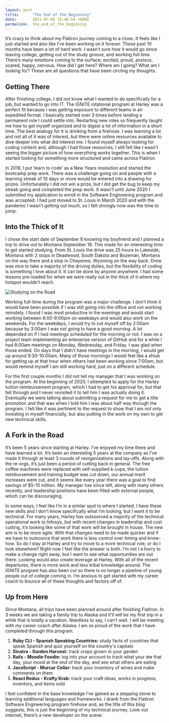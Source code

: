 ```yaml
---
layout: post
title:      "The End of the Beginning"
date:       2021-07-05 19:46:54 +0000
permalink:  the_end_of_the_beginning
---
```



It’s crazy to think about my Flatiron journey coming to a close. It feels like I just started and also like I’ve been working on it forever. These past 10 months have been a lot of hard work. I wasn’t sure how it would go since leaving college, getting out of the study groove, and working full time. There’s many emotions coming to the surface; excited, proud, anxious, scared, happy, nervous. How did I get here? Where am I going? What am I looking for? These are all questions that have been circling my thoughts. 

## Getting There

After finishing college, I did not know what I wanted to do specifically for a job, but wanted to go into IT. The IGNITE rotational program at Harley was a perfect fit because I was getting exposure to different teams in an expedited format. I basically started over 3 times before landing a permanent role I could settle into. Restarting new roles so frequently taught me how to get myself organized and to digest a lot of information in a short time. The best analogy for it is drinking from a firehose. I was learning a lot and not all of it was of interest, but there were online resources available to dive deeper into what did interest me. I found myself always looking for coding content and, although I had those resources, I still felt like I wasn’t seeing the bigger picture of how everything works together. This is when I started looking for something more structured and came across Flatiron. 

In 2018, I put ‘learn to code’ as a New Years resolution and started the bootcamp prep work. There was a challenge going on and people with a learning streak of 10 days or more would be entered into a drawing for prizes. Unfortunately I did not win a prize, but I did get the bug to keep my streak going and completed the prep work. It wasn’t until June 2020 I submitted my application to enroll in the Software Engineering program and was accepted. I had just moved to St. Louis in March 2020 and with the pandemic I wasn’t getting out much, so I felt strongly now was the time to jump.

## Into the Thick of It

I chose the start date of September 8 knowing my boyfriend and I planned a trip to drive out to Montana September 18. This made for an interesting time to get started studying. From St. Louis the drive was 25 hours to Lakeside, Montana with 2 stops in Deadwood, South Dakota and Bozeman, Montana on the way there and a stop in Cheyenne, Wyoming on the way back. Drew was nice to take a majority of the driving duties, but the flexibility of coding is something I love about it. It can be done by anyone anywhere. I had some lessons pre-loaded for when we were really out in the thick of it where my hotspot wouldn’t reach.

![Studying on the Road](https://i.imgur.com/snHXLNBl.jpg)

Working full-time during the program was a major challenge. I don’t think it would have been possible if I was still going into the office and not working remotely. I found I was most productive in the evenings and would start working between 8:00-9:00pm on weekdays and would also work on the weekends. For the weekdays, I would try to cut myself off by 2:00am because by 3:00am I was not going to have a good morning. A lot depended on if I had meetings scheduled for the morning or not. I was on a project team implementing an enterprise version of GitHub and for a while I had 8:00am meetings on Monday, Wednesday, and Friday. I was glad when those ended. On days that I didn’t have meetings in the morning, I would get up around 9:30-10:00am. Many of those mornings I would feel like a shlub for getting up at that hour when others had been working since 7:00am, but would remind myself I am still working hard, just on a different schedule. 

For the first couple months I did not tell my manager that I was working on the program. At the beginning of 2020, I attempted to apply for the Harley tuition reimbursement program, which I had to get his approval for, but that fell through and I never revisited it to tell him I was actually doing it. Eventually we were talking about submitting a request for me to get a title promotion and that was when I told him I was about half way through the program. I felt like it was pertinent to the request to show that I am not only investing in myself financially, but also putting in the work on my own to get new technical skills. 

## A Fork in the Road

It’s been 5 years since starting at Harley. I’ve enjoyed my time there and have learned a lot. It’s been an interesting 5 years at the company as I’ve made it through at least 3 rounds of reorganizations and lay-offs. Along with the re-orgs, it’s just been a period of cutting back in general. The free coffee machines were replaced with self-supplied k-cups, the tuition reimbursement and training budget was cut down, our annual merit increases were cut, and it seems like every year there was a goal to find savings of $5-10 million. My manager has since left, along with many others recently, and leadership positions have been filled with external people, which can be discouraging.

In some ways, I feel like I’m in a similar spot to where I started. I have these new skills and I don’t know specifically what I’m looking, but I want it to be technical. For many years, Harley has outsourced a majority of the technical operational work to Infosys, but with recent changes in leadership and cost cutting, it’s looking like some of that work will be brought in house. The new aim is to be more agile. With that changes need to be made quicker and if we have to outsource that work there is less control over timing and know-how. So do I stay at Harley and try to move to a more technical role, or do I look elsewhere? Right now I feel like the answer is both. I’m not I a hurry to make a change right away, but I want to see what opportunities are out there. Looking would also create leverage at Harley. With all of the recent departures, there is more work and less tribal knowledge around. The IGNITE program has also been cut so there is no longer a pipeline of young people out of college coming in. I’m anxious to get started with my career coach to bounce all of these thoughts and factors off of. 

## Up from Here

Since Montana, all trips have been planned around after finishing Flatiron. In 3 weeks we are taking a family trip to Alaska and it’ll will be my first trip in a while that is totally a vacation. Needless to say, I can’t wait. I will be meeting with my career coach after Alaska. I am so proud of the work that I have completed through this program. 

1. **Ruby CLI - Spanish Speaking Countries:** study facts of countries that speak Spanish and quiz yourself on the country's capitals
2. **Sinatra - Garden Harvest:** track crops grown in your garden
3. **Rails - Moodie Foodie:** log into your account to track what your ate that day, your mood at the end of the day, and see what others are eating
4. **JavaScript - Murcar Cellar:** track your inventory of wines and make comments on them
5. **React Redux - Krafty Krab:** track your craft ideas, works in progress, inventory, and items sold

I feel confident in the base knowledge I’ve gained as a stepping stone to learning additional languages and frameworks. I drank from the Flatiron Software Engineering program firehose and, as the title of this blog suggests, this is just the beginning of my technical journey. Look out internet, there’s a new developer on the scene. 

